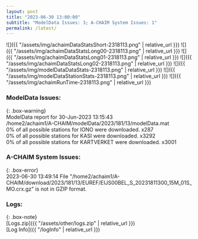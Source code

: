 ```yaml
---
layout: post
title: "2023-06-30 13:00:00"
subtitle: "ModelData Issues: 3; A-CHAIM System Issues: 1"
permalink: /latest/
---
```


![]({{ "/assets/img/achaimDataStatsShort-2318113.png" | relative_url }})
![]({{ "/assets/img/achaimDataStatsLong00-2318113.png" | relative_url }})
![]({{ "/assets/img/achaimDataStatsLong01-2318113.png" | relative_url }})
![]({{ "/assets/img/achaimDataStatsLong02-2318113.png" | relative_url }})
![]({{ "/assets/img/modelDataDataStats-2318113.png" | relative_url }})
![]({{ "/assets/img/modelDataStationStats-2318113.png" | relative_url }})
![]({{ "/assets/img/achaimRunTime-2318113.png" | relative_url }})


### ModelData Issues:  
  
{: .box-warning}  
 ModelData report for 30-Jun-2023 13:15:43   
 /home2/achaim1/A-CHAIM/modelData/2023/181/13/modelData.mat   
 0% of all possible stations for IONO were downloaded. x287   
 0% of all possible stations for KASI were downloaded. x3292   
 0% of all possible stations for KARTVERKET were downloaded. x3001   
  
### A-CHAIM System Issues:  
  
{: .box-error}  
2023-06-30 13:49:14 File "/home2/achaim1/A-CHAIM/download/2023/181/13/EUREF/EIJS00BEL_S_20231811300_15M_01S_MO.crx.gz" is not in GZIP format.  

### Logs:  
  
{: .box-note}  
[Logs.zip]({{ "/assets/other/logs.zip" | relative_url }})  
[Log Info]({{ "/logInfo" | relative_url }})  
